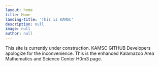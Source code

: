 ```yaml
---
layout: home
title: Home
landing-title: 'This is KAMSC'
description: null
image: null
author: null
---
```

This site is currently under construction. KAMSC GITHUB Developers apologize for the inconvenience.
This is the enhanced Kalamazoo Area Mathematics and Science Center H0m3 page.
